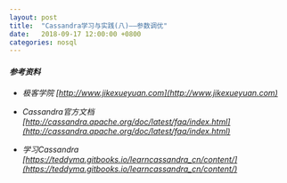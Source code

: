 ```yaml
---
layout: post
title:  "Cassandra学习与实践(八)——参数调优"
date:   2018-09-17 12:00:00 +0800
categories: nosql
---
```


#### *参考资料*

- *极客学院 [http://www.jikexueyuan.com](http://www.jikexueyuan.com)*

- *Cassandra官方文档 [http://cassandra.apache.org/doc/latest/faq/index.html](http://cassandra.apache.org/doc/latest/faq/index.html)*

- *学习Cassandra [https://teddyma.gitbooks.io/learncassandra_cn/content/](https://teddyma.gitbooks.io/learncassandra_cn/content/)*


<br>

